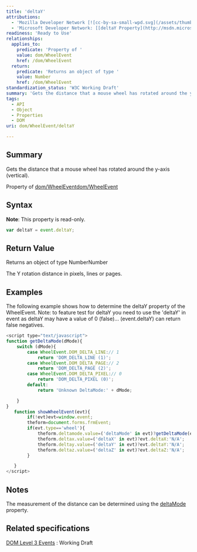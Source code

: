 ```yaml
---
title: 'deltaY'
attributions:
  - 'Mozilla Developer Network [![cc-by-sa-small-wpd.svg](/assets/thumb/8/8c/cc-by-sa-small-wpd.svg/120px-cc-by-sa-small-wpd.svg.png)](http://creativecommons.org/licenses/by-sa/3.0/us/): [[WheelEvent](https://developer.mozilla.org/en-US/docs/Web/API/WheelEvent) Article]'
  - 'Microsoft Developer Network: [[deltaY Property](http://msdn.microsoft.com/en-us/library/ie/ff974800(v=vs.85).aspx) Article]'
readiness: 'Ready to Use'
relationships:
  applies_to:
    predicate: 'Property of '
    value: dom/WheelEvent
    href: /dom/WheelEvent
  return:
    predicate: 'Returns an object of type '
    value: Number
    href: /dom/WheelEvent
standardization_status: 'W3C Working Draft'
summary: 'Gets the distance that a mouse wheel has rotated around the y-axis (vertical).'
tags:
  - API
  - Object
  - Properties
  - DOM
uri: dom/WheelEvent/deltaY

---
```

## Summary

Gets the distance that a mouse wheel has rotated around the y-axis (vertical).

Property of [dom/WheelEvent](/dom/WheelEvent)[dom/WheelEvent](/dom/WheelEvent)

## Syntax

**Note**: This property is read-only.

``` js
var deltaY = event.deltaY;
```

## Return Value

Returns an object of type NumberNumber

The Y rotation distance in pixels, lines or pages.

## Examples

The following example shows how to determine the deltaY property of the WheelEvent. Note: to feature test for deltaY you need to use the 'deltaY' in event as deltaY may have a value of 0 (false)... (event.deltaY) can return false negatives.

``` js
<script type="text/javascript">
function getDeltaMode(dMode){
    switch (dMode){
        case WheelEvent.DOM_DELTA_LINE:// 1
            return 'DOM_DELTA_LINE (1)';
        case WheelEvent.DOM_DELTA_PAGE:// 2
            return 'DOM_DELTA_PAGE (2)';
        case WheelEvent.DOM_DELTA_PIXEL:// 0
            return 'DOM_DELTA_PIXEL (0)';
        default:
            return 'Unknown DeltaMode:' + dMode;

    }
}
   function showWheelEvent(evt){
        if(!evt)evt=window.event;
        theform=document.forms.frmEvent;
        if(evt.type=='wheel'){
            theform.deltamode.value=('deltaMode' in evt)?getDeltaMode(evt.deltaMode):'N/A';
            theform.deltax.value=('deltaX' in evt)?evt.deltaX:'N/A';
            theform.deltay.value=('deltaY' in evt)?evt.deltaY:'N/A';
            theform.deltaz.value=('deltaZ' in evt)?evt.deltaZ:'N/A';
        }

   }
</script>
```

## Notes

The measurement of the distance can be determined using the [deltaMode](/dom/WheelEvent/deltaMode) property.

## Related specifications

[DOM Level 3 Events](http://www.w3.org/TR/DOM-Level-3-Events/)
:   Working Draft

